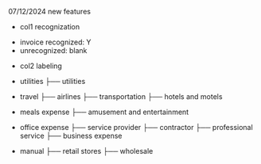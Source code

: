 07/12/2024 new features

+ col1 recognization
- invoice recognized: Y
- unrecognized: blank

+ col2 labeling

- utilities
    ├── utilities

- travel
    ├── airlines
    ├── transportation
    ├── hotels and motels

- meals expense
    ├── amusement and entertainment

- office expense
    ├── service provider
    ├── contractor
    ├── professional service
    ├── business expense

- manual
    ├── retail stores
    ├── wholesale

